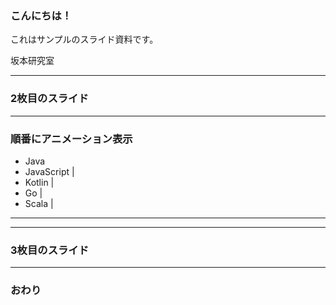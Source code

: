 ### こんにちは！


これはサンプルのスライド資料です。


坂本研究室


---


### 2枚目のスライド

---


### 順番にアニメーション表示


- Java
- JavaScript |
- Kotlin |
- Go |
- Scala |


---


---


### 3枚目のスライド


---


### おわり
